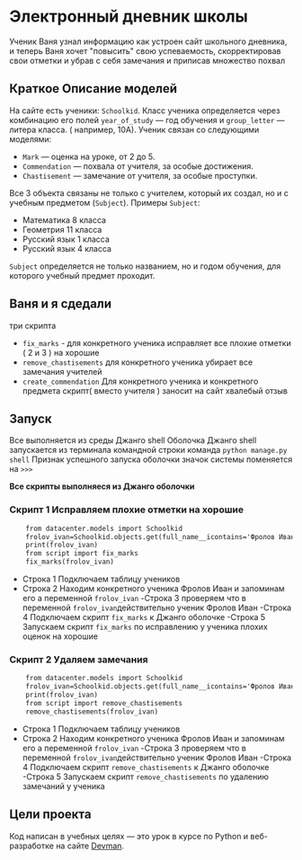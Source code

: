# Электронный дневник школы
Ученик Ваня узнал информацию как устроен сайт школьного дневника,
и теперь Ваня хочет "повысить" свою успеваемость, скорректировав свои отметки
и убрав с себя замечания и приписав множество похвал


## Краткое Описание моделей

На сайте есть ученики: `Schoolkid`. Класс ученика определяется через комбинацию его полей `year_of_study` — год обучения и `group_letter` — литера класса. ( например, 10А). Ученик связан со следующими моделями:

- `Mark` — оценка на уроке, от 2 до 5.
- `Commendation` — похвала от учителя, за особые достижения.
- `Chastisement` — замечание от учителя, за особые проступки.

Все 3 объекта связаны не только с учителем, который их создал, но и с учебным предметом (`Subject`). Примеры `Subject`:

- Математика 8 класса
- Геометрия 11 класса
- Русский язык 1 класса
- Русский язык 4 класса

`Subject` определяется не только названием, но и годом обучения, для которого учебный предмет проходит.

## Ваня и я  сдедали
три скрипта
- `fix_marks`  - для конкретного ученика  исправляет все плохие отметки ( 2 и 3 ) на хорошие
- `remove_chastisements` для конкретного ученика убирает все замечания учителей
- `create_commendation` Для конкретного ученика и конкретного предмета скрипт( вместо учителя ) заносит на сайт хвалебый отзыв


## Запуск

Все выполняется из среды Джанго  shell
Оболочка Джанго  shell запускается из терминала командной строки
команда `python manage.py shell`
Признак успешного запуска оболочки значок системы поменяется на `>>>`

**Все скрипты выполняеся из Джанго оболочки**

### Скрипт 1 Исправляем плохие отметки на хорошие

```html
    from datacenter.models import Schoolkid
    frolov_ivan=Schoolkid.objects.get(full_name__icontains='Фролов Иван')
    print(frolov_ivan)
    from script import fix_marks
    fix_marks(frolov_ivan)
```

- Строка 1 Подключаем таблицу учеников
- Строка 2 Находим конкретного ученика Фролов Иван и запоминам его а переменной `frolov_ivan`
-Строка 3 проверяем что в переменной `frolov_ivan`действительно ученик Фролов Иван
-Строка 4 Подключаем скрипт `fix_marks` к Джанго оболочке
-Строка 5 Запускаем скрипт `fix_marks` по исправлению у ученика плохих оценок на хорошие
 
### Скрипт 2 Удаляем замечания

```html
    from datacenter.models import Schoolkid
    frolov_ivan=Schoolkid.objects.get(full_name__icontains='Фролов Иван')
    print(frolov_ivan)
    from script import remove_chastisements
    remove_chastisements(frolov_ivan)
```

- Строка 1 Подключаем таблицу учеников
- Строка 2 Находим конкретного ученика Фролов Иван и запоминам его а переменной `frolov_ivan`
-Строка 3 проверяем что в переменной `frolov_ivan`действительно ученик Фролов Иван
-Строка 4 Подключаем скрипт `remove_chastisements` к Джанго оболочке
-Строка 5 Запускаем скрипт `remove_chastisements` по удалению замечаний у ученика
 


 






## Цели проекта

Код написан в учебных целях — это урок в курсе по Python и веб-разработке на сайте [Devman](https://dvmn.org).


